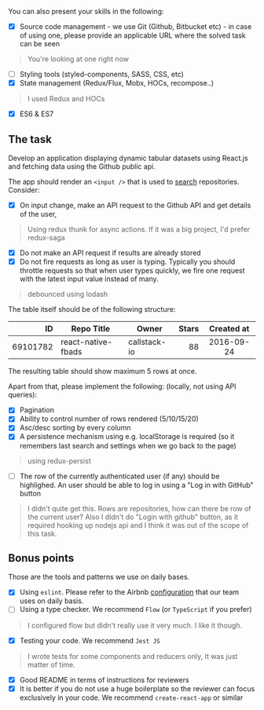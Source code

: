 You can also present your skills in the following:

- [x] Source code management - we use Git (Github, Bitbucket etc) - in case of using one, please provide an applicable URL where the solved task can be seen
> You're looking at one right now
- [ ] Styling tools (styled-components, SASS, CSS, etc)
- [x] State management (Redux/Flux, Mobx, HOCs, recompose..)
> I used Redux and HOCs
- [x] ES6 & ES7

## The task

Develop an application displaying dynamic tabular datasets using React.js and fetching data using the Github public api.

The app should render an `<input />` that is used to [search](https://developer.github.com/v3/search/) repositories. Consider:

- [x] On input change, make an API request to the Github API and get details of the user,
> Using redux thunk for async actions. If it was a big project, I'd prefer redux-saga

- [x] Do not make an API request if results are already stored
- [x] Do not fire requests as long as user is typing. Typically you should throttle requests so that when user types quickly, we fire one request with the latest input value instead of many.
> debounced using lodash

The table itself should be of the following structure:

| ID        | Repo Title         | Owner        | Stars | Created at |
| ---------:| ------------------ | ------------ | ----: | :--------: |
| 69101782  | react-native-fbads | callstack-io |   88  | 2016-09-24 |

The resulting table should show maximum 5 rows at once. 

Apart from that, please implement the following: (locally, not using API queries):
- [x] Pagination
- [x] Ability to control number of rows rendered (5/10/15/20)
- [x] Asc/desc sorting by every column
- [x] A persistence mechanism using e.g. localStorage is required (so it remembers last search and settings when we go back to the page)
> using redux-persist
- [ ] The row of the currently authenticated user (if any) should be highlighed. An user should be able to log in using a "Log in with GitHub" button
> I didn't quite get this. Rows are repositories, how can there be row of the current user?
> Also I didn't do "Login with github" button, as it required hooking up nodejs api and I think it was out of the scope of this task.

## Bonus points

Those are the tools and patterns we use on daily bases.

- [x] Using `eslint`. Please refer to the Airbnb [configuration](https://github.com/airbnb/javascript/tree/master/packages/eslint-config-airbnb) that our team uses on daily basis.
- [ ] Using a type checker. We recommend `Flow` (or `TypeScript` if you prefer)
> I configured flow but didn't really use it very much. I like it though.
- [x] Testing your code. We recommend `Jest JS`
> I wrote tests for some components and reducers only, It was just matter of time.

- [x] Good README in terms of instructions for reviewers
- [x] It is better if you do not use a huge boilerplate so the reviewer can focus exclusively in your code. We recommend `create-react-app` or similar
